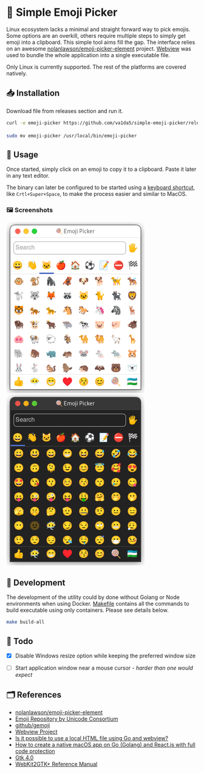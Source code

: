 # 🍭 Simple Emoji Picker

Linux ecosystem lacks a minimal and straight forward way to pick emojis. Some options are an overkill, others require multiple steps to simply get emoji into a clipboard. This simple tool aims fill the gap. The interface relies on an awesome [nolanlawson/emoji-picker-element](https://github.com/nolanlawson/emoji-picker-element) project. [Webview](https://github.com/webview/webview) was used to bundle the whole application into a single executable file.

Only Linux is currently supported. The rest of the platforms are covered natively.

## 📥️ Installation

Download file from releases section and run it.

```bash
curl -o emoji-picker https://github.com/va1da5/simple-emoji-picker/releases/download/v0.0.1/emoji-picker

sudo mv emoji-picker /usr/local/bin/emoji-picker
```

## 🤗 Usage

Once started, simply click on an emoji to copy it to a clipboard. Paste it later in any text editor.

The binary can later be configured to be started using a [keyboard shortcut](https://docs.fedoraproject.org/en-US/quick-docs/proc_setting-key-shortcut/), like `Crtl+Super+Space`, to make the process easier and similar to MacOS.


### 🖼️ Screenshots

![Light](./imgs/light.png)
![Dark](./imgs/dark.png)


## 🧮 Development

The development of the utility could by done without Golang or Node environments when using Docker. [Makefile](./Makefile) contains all the commands to build executable using only containers. Please see details below.

```bash
make build-all
```

## 📝 Todo

- [x] Disable Windows resize option while keeping the preferred window size
- [ ] Start application window near a mouse cursor - *harder than one would expect*


## 🗂️ References

- [nolanlawson/emoji-picker-element](https://github.com/nolanlawson/emoji-picker-element)
- [Emoji Repository by Unicode Consortium](https://unicode.org/Public/emoji/)
- [github/gemoji](https://github.com/github/gemoji)
- [Webview Project](https://github.com/webview/webview)
- [Is it possible to use a local HTML file using Go and webview?](https://stackoverflow.com/questions/66813122/is-it-possible-to-use-a-local-html-file-using-go-and-webview)
- [How to create a native macOS app on Go (Golang) and React.js with full code protection](https://dev.to/koddr/how-to-create-a-native-macos-app-on-go-golang-and-react-js-with-full-code-protection-part-1-463k)
- [Gtk 4.0](https://docs.gtk.org/gtk4/index.html)
- [WebKit2GTK+ Reference Manual](https://webkitgtk.org/reference/webkit2gtk/1.7.3/index.html)
